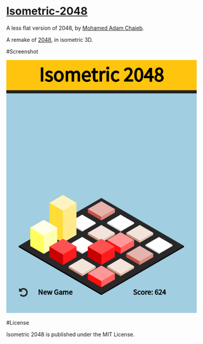 # [Isometric-2048]()

A less flat version of 2048, by [Mohamed Adam Chaieb](http://themoechaieb.com).

A remake of [2048](http://gabrielecirulli.github.io/2048/), in isometric 3D.

#Screenshot

![Failed to load the screenshot](./screenshot.png)

#License

Isometric 2048 is published under the MIT License.
